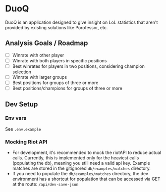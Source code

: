 # DuoQ

DuoQ is an application designed to give insight on LoL statistics that aren't provided by existing solutions like Porofessor, etc.

## Analysis Goals / Roadmap

-   [ ] Winrate with other player
-   [ ] Winrate with both players in specific positions
-   [ ] Best winrates for players in two positions, considering champion selection
-   [ ] Winrate with larger groups
-   [ ] Best positions for groups of three or more
-   [ ] Best positions/champions for groups of three or more

## Dev Setup

### Env vars

See `.env.example`

### Mocking Riot API

-   For development, it's recommended to mock the riotAPI to reduce actual calls. Currently, this is implemented only for the heaviest calls (populating the db), meaning you still need a valid api key. Example matches are stored in the gitignored `db/examples/matches` directory.
-   If you need to populate the `db/examples/matches` directory, the dev environment has a shortcut for population that can be accessed via GET at the route: `/api/dev-save-json`
